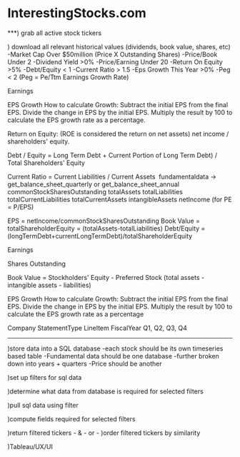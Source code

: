 # InterestingStocks.com
***) grab all active stock tickers

) download all relevant historical values (dividends, book value, shares, etc)
    -Market Cap Over $50million (Price X Outstanding Shares)
    -Price/Book Under 2
    -Dividend Yield >0%
    -Price/Earning Under 20
    -Return On Equity >5%
    -Debt/Equity < 1
    -Current Ratio > 1.5
    -Eps Growth This Year >0%
    -Peg < 2 (Peg = Pe/Ttm Earnings Growth Rate)


Earnings

EPS Growth
    How to calculate Growth:
        Subtract the initial EPS from the final EPS.
        Divide the change in EPS by the initial EPS.
        Multiply the result by 100 to calculate the EPS growth rate as a percentage.

Return on Equity:   (ROE is considered the return on net assets)
    net income / shareholders' equity. 


Debt / Equity = Long Term Debt + Current Portion of Long Term Debt) / Total Shareholders' Equity

Current Ratio = Current Liabilities / Current Assets
​
fundamentaldata -> get_balance_sheet_quarterly or get_balance_sheet_annual
commonStockSharesOutstanding
totalAssets
totalLiabilities
totalCurrentLiabilities
totalCurrentAssets
intangibleAssets
netIncome (for PE = P/EPS)

EPS = netIncome/commonStockSharesOutstanding
Book Value = totalShareholderEquity = (totalAssets-totalLiabilities)
Debt/Equity = (longTermDebt+currentLongTermDebt)/totalShareholderEquity

Earnings

Shares Outstanding


Book Value = Stockholders' Equity - Preferred Stock (total assets - intangible assets - liabilities)

EPS Growth
    How to calculate Growth:
        Subtract the initial EPS from the final EPS.
        Divide the change in EPS by the initial EPS.
        Multiply the result by 100 to calculate the EPS growth rate as a percentage



Company
StatementType
LineItem
FiscalYear
Q1, Q2, Q3, Q4


------------------------------------------------------------------------------
)store data into a SQL database
    -each stock should be its own timeseries based table
        -Fundamental data should be one database
            -further broken down into years + quarters
        -Price should be another

)set up filters for sql data

)determine what data from database is required for selected filters

)pull sql data using filter

)compute fields required for selected filters

)return filtered tickers
    - & - or -
)order filtered tickers by similarity

)Tableau/UX/UI
